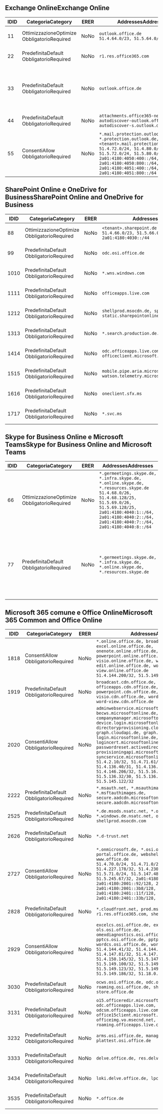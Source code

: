 <!--THIS FILE IS AUTOMATICALLY GENERATED. MANUAL CHANGES WILL BE OVERWRITTEN.-->
<!--Please contact the Office 365 Endpoints team with any questions.-->
<!--Germany endpoints version 2020032700-->
<!--File generated 2020-06-13 17:00:15.5521-->

## <a name="exchange-online"></a><span data-ttu-id="82ff1-101">Exchange Online</span><span class="sxs-lookup"><span data-stu-id="82ff1-101">Exchange Online</span></span>

<span data-ttu-id="82ff1-102">ID</span><span class="sxs-lookup"><span data-stu-id="82ff1-102">ID</span></span> | <span data-ttu-id="82ff1-103">Categoria</span><span class="sxs-lookup"><span data-stu-id="82ff1-103">Category</span></span> | <span data-ttu-id="82ff1-104">ER</span><span class="sxs-lookup"><span data-stu-id="82ff1-104">ER</span></span> | <span data-ttu-id="82ff1-105">Addresses</span><span class="sxs-lookup"><span data-stu-id="82ff1-105">Addresses</span></span> | <span data-ttu-id="82ff1-106">Porte</span><span class="sxs-lookup"><span data-stu-id="82ff1-106">Ports</span></span>
-- | -------------------- | -- | ------------------------------------------------------------------------------------------------------------------------------------------------------------------------------------------------------------------------------------------------------------ | -------------------------------
<span data-ttu-id="82ff1-107">1</span><span class="sxs-lookup"><span data-stu-id="82ff1-107">1</span></span> | <span data-ttu-id="82ff1-108">Ottimizzazione</span><span class="sxs-lookup"><span data-stu-id="82ff1-108">Optimize</span></span><BR><span data-ttu-id="82ff1-109">Obbligatorio</span><span class="sxs-lookup"><span data-stu-id="82ff1-109">Required</span></span> | <span data-ttu-id="82ff1-110">No</span><span class="sxs-lookup"><span data-stu-id="82ff1-110">No</span></span> | `outlook.office.de`<BR>`51.4.64.0/23, 51.5.64.0/23` | <span data-ttu-id="82ff1-111">**TCP:** 443, 80</span><span class="sxs-lookup"><span data-stu-id="82ff1-111">**TCP:** 443, 80</span></span>
<span data-ttu-id="82ff1-112">2</span><span class="sxs-lookup"><span data-stu-id="82ff1-112">2</span></span> | <span data-ttu-id="82ff1-113">Predefinita</span><span class="sxs-lookup"><span data-stu-id="82ff1-113">Default</span></span><BR><span data-ttu-id="82ff1-114">Obbligatorio</span><span class="sxs-lookup"><span data-stu-id="82ff1-114">Required</span></span> | <span data-ttu-id="82ff1-115">No</span><span class="sxs-lookup"><span data-stu-id="82ff1-115">No</span></span> | `r1.res.office365.com` | <span data-ttu-id="82ff1-116">**TCP:** 443, 80</span><span class="sxs-lookup"><span data-stu-id="82ff1-116">**TCP:** 443, 80</span></span>
<span data-ttu-id="82ff1-117">3</span><span class="sxs-lookup"><span data-stu-id="82ff1-117">3</span></span> | <span data-ttu-id="82ff1-118">Predefinita</span><span class="sxs-lookup"><span data-stu-id="82ff1-118">Default</span></span><BR><span data-ttu-id="82ff1-119">Obbligatorio</span><span class="sxs-lookup"><span data-stu-id="82ff1-119">Required</span></span> | <span data-ttu-id="82ff1-120">No</span><span class="sxs-lookup"><span data-stu-id="82ff1-120">No</span></span> | `outlook.office.de` | <span data-ttu-id="82ff1-121">**TCP:** 143, 25, 587, 993, 995</span><span class="sxs-lookup"><span data-stu-id="82ff1-121">**TCP:** 143, 25, 587, 993, 995</span></span>
<span data-ttu-id="82ff1-122">4</span><span class="sxs-lookup"><span data-stu-id="82ff1-122">4</span></span> | <span data-ttu-id="82ff1-123">Predefinita</span><span class="sxs-lookup"><span data-stu-id="82ff1-123">Default</span></span><BR><span data-ttu-id="82ff1-124">Obbligatorio</span><span class="sxs-lookup"><span data-stu-id="82ff1-124">Required</span></span> | <span data-ttu-id="82ff1-125">No</span><span class="sxs-lookup"><span data-stu-id="82ff1-125">No</span></span> | `attachments.office365-net.de, autodiscover-outlook.office.de, autodiscover-s.outlook.de` | <span data-ttu-id="82ff1-126">**TCP:** 443, 80</span><span class="sxs-lookup"><span data-stu-id="82ff1-126">**TCP:** 443, 80</span></span>
<span data-ttu-id="82ff1-127">5</span><span class="sxs-lookup"><span data-stu-id="82ff1-127">5</span></span> | <span data-ttu-id="82ff1-128">Consenti</span><span class="sxs-lookup"><span data-stu-id="82ff1-128">Allow</span></span><BR><span data-ttu-id="82ff1-129">Obbligatorio</span><span class="sxs-lookup"><span data-stu-id="82ff1-129">Required</span></span> | <span data-ttu-id="82ff1-130">No</span><span class="sxs-lookup"><span data-stu-id="82ff1-130">No</span></span> | `*.mail.protection.outlook.de, *.protection.outlook.de, <tenant>.mail.protection.outlook.de`<BR>`51.4.72.0/24, 51.4.80.0/27, 51.5.72.0/24, 51.5.80.0/27, 2a01:4180:4050:400::/64, 2a01:4180:4050:800::/64, 2a01:4180:4051:400::/64, 2a01:4180:4051:800::/64` | <span data-ttu-id="82ff1-131">**TCP:** 25, 443</span><span class="sxs-lookup"><span data-stu-id="82ff1-131">**TCP:** 25, 443</span></span>

## <a name="sharepoint-online-and-onedrive-for-business"></a><span data-ttu-id="82ff1-132">SharePoint Online e OneDrive for Business</span><span class="sxs-lookup"><span data-stu-id="82ff1-132">SharePoint Online and OneDrive for Business</span></span>

<span data-ttu-id="82ff1-133">ID</span><span class="sxs-lookup"><span data-stu-id="82ff1-133">ID</span></span> | <span data-ttu-id="82ff1-134">Categoria</span><span class="sxs-lookup"><span data-stu-id="82ff1-134">Category</span></span> | <span data-ttu-id="82ff1-135">ER</span><span class="sxs-lookup"><span data-stu-id="82ff1-135">ER</span></span> | <span data-ttu-id="82ff1-136">Addresses</span><span class="sxs-lookup"><span data-stu-id="82ff1-136">Addresses</span></span> | <span data-ttu-id="82ff1-137">Porte</span><span class="sxs-lookup"><span data-stu-id="82ff1-137">Ports</span></span>
-- | -------------------- | -- | ------------------------------------------------------------------------------ | ----------------
<span data-ttu-id="82ff1-138">8</span><span class="sxs-lookup"><span data-stu-id="82ff1-138">8</span></span> | <span data-ttu-id="82ff1-139">Ottimizzazione</span><span class="sxs-lookup"><span data-stu-id="82ff1-139">Optimize</span></span><BR><span data-ttu-id="82ff1-140">Obbligatorio</span><span class="sxs-lookup"><span data-stu-id="82ff1-140">Required</span></span> | <span data-ttu-id="82ff1-141">No</span><span class="sxs-lookup"><span data-stu-id="82ff1-141">No</span></span> | `<tenant>.sharepoint.de`<BR>`51.4.66.0/23, 51.5.66.0/23, 2a01:4180:4030::/44` | <span data-ttu-id="82ff1-142">**TCP:** 443, 80</span><span class="sxs-lookup"><span data-stu-id="82ff1-142">**TCP:** 443, 80</span></span>
<span data-ttu-id="82ff1-143">9</span><span class="sxs-lookup"><span data-stu-id="82ff1-143">9</span></span> | <span data-ttu-id="82ff1-144">Predefinita</span><span class="sxs-lookup"><span data-stu-id="82ff1-144">Default</span></span><BR><span data-ttu-id="82ff1-145">Obbligatorio</span><span class="sxs-lookup"><span data-stu-id="82ff1-145">Required</span></span> | <span data-ttu-id="82ff1-146">No</span><span class="sxs-lookup"><span data-stu-id="82ff1-146">No</span></span> | `odc.osi.office.de` | <span data-ttu-id="82ff1-147">**TCP:** 443, 80</span><span class="sxs-lookup"><span data-stu-id="82ff1-147">**TCP:** 443, 80</span></span>
<span data-ttu-id="82ff1-148">10</span><span class="sxs-lookup"><span data-stu-id="82ff1-148">10</span></span> | <span data-ttu-id="82ff1-149">Predefinita</span><span class="sxs-lookup"><span data-stu-id="82ff1-149">Default</span></span><BR><span data-ttu-id="82ff1-150">Obbligatorio</span><span class="sxs-lookup"><span data-stu-id="82ff1-150">Required</span></span> | <span data-ttu-id="82ff1-151">No</span><span class="sxs-lookup"><span data-stu-id="82ff1-151">No</span></span> | `*.wns.windows.com` | <span data-ttu-id="82ff1-152">**TCP:** 443, 80</span><span class="sxs-lookup"><span data-stu-id="82ff1-152">**TCP:** 443, 80</span></span>
<span data-ttu-id="82ff1-153">11</span><span class="sxs-lookup"><span data-stu-id="82ff1-153">11</span></span> | <span data-ttu-id="82ff1-154">Predefinita</span><span class="sxs-lookup"><span data-stu-id="82ff1-154">Default</span></span><BR><span data-ttu-id="82ff1-155">Obbligatorio</span><span class="sxs-lookup"><span data-stu-id="82ff1-155">Required</span></span> | <span data-ttu-id="82ff1-156">No</span><span class="sxs-lookup"><span data-stu-id="82ff1-156">No</span></span> | `officeapps.live.com` | <span data-ttu-id="82ff1-157">**TCP:** 443, 80</span><span class="sxs-lookup"><span data-stu-id="82ff1-157">**TCP:** 443, 80</span></span>
<span data-ttu-id="82ff1-158">12</span><span class="sxs-lookup"><span data-stu-id="82ff1-158">12</span></span> | <span data-ttu-id="82ff1-159">Predefinita</span><span class="sxs-lookup"><span data-stu-id="82ff1-159">Default</span></span><BR><span data-ttu-id="82ff1-160">Obbligatorio</span><span class="sxs-lookup"><span data-stu-id="82ff1-160">Required</span></span> | <span data-ttu-id="82ff1-161">No</span><span class="sxs-lookup"><span data-stu-id="82ff1-161">No</span></span> | `shellprod.msocdn.de, spoprod-a.akamaihd.net, static.sharepointonline.com` | <span data-ttu-id="82ff1-162">**TCP:** 443, 80</span><span class="sxs-lookup"><span data-stu-id="82ff1-162">**TCP:** 443, 80</span></span>
<span data-ttu-id="82ff1-163">13</span><span class="sxs-lookup"><span data-stu-id="82ff1-163">13</span></span> | <span data-ttu-id="82ff1-164">Predefinita</span><span class="sxs-lookup"><span data-stu-id="82ff1-164">Default</span></span><BR><span data-ttu-id="82ff1-165">Obbligatorio</span><span class="sxs-lookup"><span data-stu-id="82ff1-165">Required</span></span> | <span data-ttu-id="82ff1-166">No</span><span class="sxs-lookup"><span data-stu-id="82ff1-166">No</span></span> | `*.search.production.de.azuretrafficmanager.de` | <span data-ttu-id="82ff1-167">**TCP:** 443</span><span class="sxs-lookup"><span data-stu-id="82ff1-167">**TCP:** 443</span></span>
<span data-ttu-id="82ff1-168">14</span><span class="sxs-lookup"><span data-stu-id="82ff1-168">14</span></span> | <span data-ttu-id="82ff1-169">Predefinita</span><span class="sxs-lookup"><span data-stu-id="82ff1-169">Default</span></span><BR><span data-ttu-id="82ff1-170">Obbligatorio</span><span class="sxs-lookup"><span data-stu-id="82ff1-170">Required</span></span> | <span data-ttu-id="82ff1-171">No</span><span class="sxs-lookup"><span data-stu-id="82ff1-171">No</span></span> | `odc.officeapps.live.com, officeclient.microsoft.com` | <span data-ttu-id="82ff1-172">**TCP:** 443, 80</span><span class="sxs-lookup"><span data-stu-id="82ff1-172">**TCP:** 443, 80</span></span>
<span data-ttu-id="82ff1-173">15</span><span class="sxs-lookup"><span data-stu-id="82ff1-173">15</span></span> | <span data-ttu-id="82ff1-174">Predefinita</span><span class="sxs-lookup"><span data-stu-id="82ff1-174">Default</span></span><BR><span data-ttu-id="82ff1-175">Obbligatorio</span><span class="sxs-lookup"><span data-stu-id="82ff1-175">Required</span></span> | <span data-ttu-id="82ff1-176">No</span><span class="sxs-lookup"><span data-stu-id="82ff1-176">No</span></span> | `mobile.pipe.aria.microsoft.com, ssw.live.com, watson.telemetry.microsoft.com` | <span data-ttu-id="82ff1-177">**TCP:** 443, 80</span><span class="sxs-lookup"><span data-stu-id="82ff1-177">**TCP:** 443, 80</span></span>
<span data-ttu-id="82ff1-178">16</span><span class="sxs-lookup"><span data-stu-id="82ff1-178">16</span></span> | <span data-ttu-id="82ff1-179">Predefinita</span><span class="sxs-lookup"><span data-stu-id="82ff1-179">Default</span></span><BR><span data-ttu-id="82ff1-180">Obbligatorio</span><span class="sxs-lookup"><span data-stu-id="82ff1-180">Required</span></span> | <span data-ttu-id="82ff1-181">No</span><span class="sxs-lookup"><span data-stu-id="82ff1-181">No</span></span> | `oneclient.sfx.ms` | <span data-ttu-id="82ff1-182">**TCP:** 443, 80</span><span class="sxs-lookup"><span data-stu-id="82ff1-182">**TCP:** 443, 80</span></span>
<span data-ttu-id="82ff1-183">17</span><span class="sxs-lookup"><span data-stu-id="82ff1-183">17</span></span> | <span data-ttu-id="82ff1-184">Predefinita</span><span class="sxs-lookup"><span data-stu-id="82ff1-184">Default</span></span><BR><span data-ttu-id="82ff1-185">Obbligatorio</span><span class="sxs-lookup"><span data-stu-id="82ff1-185">Required</span></span> | <span data-ttu-id="82ff1-186">No</span><span class="sxs-lookup"><span data-stu-id="82ff1-186">No</span></span> | `*.svc.ms` | <span data-ttu-id="82ff1-187">**TCP:** 443, 80</span><span class="sxs-lookup"><span data-stu-id="82ff1-187">**TCP:** 443, 80</span></span>

## <a name="skype-for-business-online-and-microsoft-teams"></a><span data-ttu-id="82ff1-188">Skype for Business Online e Microsoft Teams</span><span class="sxs-lookup"><span data-stu-id="82ff1-188">Skype for Business Online and Microsoft Teams</span></span>

<span data-ttu-id="82ff1-189">ID</span><span class="sxs-lookup"><span data-stu-id="82ff1-189">ID</span></span> | <span data-ttu-id="82ff1-190">Categoria</span><span class="sxs-lookup"><span data-stu-id="82ff1-190">Category</span></span> | <span data-ttu-id="82ff1-191">ER</span><span class="sxs-lookup"><span data-stu-id="82ff1-191">ER</span></span> | <span data-ttu-id="82ff1-192">Addresses</span><span class="sxs-lookup"><span data-stu-id="82ff1-192">Addresses</span></span> | <span data-ttu-id="82ff1-193">Porte</span><span class="sxs-lookup"><span data-stu-id="82ff1-193">Ports</span></span>
-- | -------------------- | -- | ----------------------------------------------------------------------------------------------------------------------------------------------------------------------------------------------------------------------------------------------- | --------------------------------------------------
<span data-ttu-id="82ff1-194">6</span><span class="sxs-lookup"><span data-stu-id="82ff1-194">6</span></span> | <span data-ttu-id="82ff1-195">Ottimizzazione</span><span class="sxs-lookup"><span data-stu-id="82ff1-195">Optimize</span></span><BR><span data-ttu-id="82ff1-196">Obbligatorio</span><span class="sxs-lookup"><span data-stu-id="82ff1-196">Required</span></span> | <span data-ttu-id="82ff1-197">No</span><span class="sxs-lookup"><span data-stu-id="82ff1-197">No</span></span> | `*.germeetings.skype.de, *.infra.skype.de, *.online.skype.de, *.resources.skype.de`<BR>`51.4.68.0/26, 51.4.68.128/25, 51.5.69.0/26, 51.5.69.128/25, 2a01:4180:4040:1::/64, 2a01:4180:4040:2::/64, 2a01:4180:4040:7::/64, 2a01:4180:4040:8::/64` | <span data-ttu-id="82ff1-198">**TCP:** 443, 80</span><span class="sxs-lookup"><span data-stu-id="82ff1-198">**TCP:** 443, 80</span></span><BR><span data-ttu-id="82ff1-199">**UDP:** 3478</span><span class="sxs-lookup"><span data-stu-id="82ff1-199">**UDP:** 3478</span></span>
<span data-ttu-id="82ff1-200">7</span><span class="sxs-lookup"><span data-stu-id="82ff1-200">7</span></span> | <span data-ttu-id="82ff1-201">Predefinita</span><span class="sxs-lookup"><span data-stu-id="82ff1-201">Default</span></span><BR><span data-ttu-id="82ff1-202">Obbligatorio</span><span class="sxs-lookup"><span data-stu-id="82ff1-202">Required</span></span> | <span data-ttu-id="82ff1-203">No</span><span class="sxs-lookup"><span data-stu-id="82ff1-203">No</span></span> | `*.germeetings.skype.de, *.infra.skype.de, *.online.skype.de, *.resources.skype.de` | <span data-ttu-id="82ff1-204">**TCP:** 5061, 50000-59999</span><span class="sxs-lookup"><span data-stu-id="82ff1-204">**TCP:** 5061, 50000-59999</span></span><BR><span data-ttu-id="82ff1-205">**UDP:** 50000-59999</span><span class="sxs-lookup"><span data-stu-id="82ff1-205">**UDP:** 50000-59999</span></span>

## <a name="microsoft-365-common-and-office-online"></a><span data-ttu-id="82ff1-206">Microsoft 365 comune e Office Online</span><span class="sxs-lookup"><span data-stu-id="82ff1-206">Microsoft 365 Common and Office Online</span></span>

<span data-ttu-id="82ff1-207">ID</span><span class="sxs-lookup"><span data-stu-id="82ff1-207">ID</span></span> | <span data-ttu-id="82ff1-208">Categoria</span><span class="sxs-lookup"><span data-stu-id="82ff1-208">Category</span></span> | <span data-ttu-id="82ff1-209">ER</span><span class="sxs-lookup"><span data-stu-id="82ff1-209">ER</span></span> | <span data-ttu-id="82ff1-210">Addresses</span><span class="sxs-lookup"><span data-stu-id="82ff1-210">Addresses</span></span> | <span data-ttu-id="82ff1-211">Porte</span><span class="sxs-lookup"><span data-stu-id="82ff1-211">Ports</span></span>
-- | ------------------- | -- | -------------------------------------------------------------------------------------------------------------------------------------------------------------------------------------------------------------------------------------------------------------------------------------------------------------------------------------------------------------------------------------------------------------------------------------------------------------------------------------------------------------------------------------------------------------------------------------------------------------------------- | ----------------
<span data-ttu-id="82ff1-212">18</span><span class="sxs-lookup"><span data-stu-id="82ff1-212">18</span></span> | <span data-ttu-id="82ff1-213">Consenti</span><span class="sxs-lookup"><span data-stu-id="82ff1-213">Allow</span></span><BR><span data-ttu-id="82ff1-214">Obbligatorio</span><span class="sxs-lookup"><span data-stu-id="82ff1-214">Required</span></span> | <span data-ttu-id="82ff1-215">No</span><span class="sxs-lookup"><span data-stu-id="82ff1-215">No</span></span> | `*.online.office.de, broadcast.online.office.de, excel.online.office.de, onenote.online.office.de, powerpoint.online.office.de, visio.online.office.de, word-edit.online.office.de, word-view.online.office.de`<BR>`51.4.144.200/32, 51.5.149.3/32, 51.18.16.0/23` | <span data-ttu-id="82ff1-216">**TCP:** 443</span><span class="sxs-lookup"><span data-stu-id="82ff1-216">**TCP:** 443</span></span>
<span data-ttu-id="82ff1-217">19</span><span class="sxs-lookup"><span data-stu-id="82ff1-217">19</span></span> | <span data-ttu-id="82ff1-218">Predefinita</span><span class="sxs-lookup"><span data-stu-id="82ff1-218">Default</span></span><BR><span data-ttu-id="82ff1-219">Obbligatorio</span><span class="sxs-lookup"><span data-stu-id="82ff1-219">Required</span></span> | <span data-ttu-id="82ff1-220">No</span><span class="sxs-lookup"><span data-stu-id="82ff1-220">No</span></span> | `broadcast.cdn.office.de, excel.cdn.office.de, officeapps.cdn.office.de, onenote.cdn.office.de, powerpoint.cdn.office.de, view.cdn.office.de, visio.cdn.office.de, word-edit.cdn.office.de, word-view.cdn.office.de` | <span data-ttu-id="82ff1-221">**TCP:** 443</span><span class="sxs-lookup"><span data-stu-id="82ff1-221">**TCP:** 443</span></span>
<span data-ttu-id="82ff1-222">20</span><span class="sxs-lookup"><span data-stu-id="82ff1-222">20</span></span> | <span data-ttu-id="82ff1-223">Consenti</span><span class="sxs-lookup"><span data-stu-id="82ff1-223">Allow</span></span><BR><span data-ttu-id="82ff1-224">Obbligatorio</span><span class="sxs-lookup"><span data-stu-id="82ff1-224">Required</span></span> | <span data-ttu-id="82ff1-225">No</span><span class="sxs-lookup"><span data-stu-id="82ff1-225">No</span></span> | `adminwebservice.microsoftonline.de, becws.microsoftonline.de, companymanager.microsoftonline.de, device.login.microsoftonline.de, directoryprovisioning.cloudapi.de, graph.cloudapi.de, graph.microsoft.de, login.microsoftonline.de, logincert.microsoftonline.de, pas.cloudapi.de, passwordreset.activedirectory.microsoftazure.de, provisioningapi.microsoftonline.de, syncservice.microsoftonline.de`<BR>`51.4.2.10/32, 51.4.71.61/32, 51.4.136.38/31, 51.4.136.40/31, 51.4.136.42/32, 51.4.146.38/32, 51.4.146.206/32, 51.5.16.7/32, 51.5.71.22/32, 51.5.136.32/30, 51.5.136.36/32, 51.5.145.29/32, 51.5.145.122/32` | <span data-ttu-id="82ff1-226">**TCP:** 443, 80</span><span class="sxs-lookup"><span data-stu-id="82ff1-226">**TCP:** 443, 80</span></span>
<span data-ttu-id="82ff1-227">22</span><span class="sxs-lookup"><span data-stu-id="82ff1-227">22</span></span> | <span data-ttu-id="82ff1-228">Predefinita</span><span class="sxs-lookup"><span data-stu-id="82ff1-228">Default</span></span><BR><span data-ttu-id="82ff1-229">Obbligatorio</span><span class="sxs-lookup"><span data-stu-id="82ff1-229">Required</span></span> | <span data-ttu-id="82ff1-230">No</span><span class="sxs-lookup"><span data-stu-id="82ff1-230">No</span></span> | `*.msauth.net, *.msauthimages.de, *.msftauth.net, *.msftauthimages.de, secure.aadcdn.microsoftonline-p.com, secure.aadcdn.microsoftonline-p.de` | <span data-ttu-id="82ff1-231">**TCP:** 443, 80</span><span class="sxs-lookup"><span data-stu-id="82ff1-231">**TCP:** 443, 80</span></span>
<span data-ttu-id="82ff1-232">25</span><span class="sxs-lookup"><span data-stu-id="82ff1-232">25</span></span> | <span data-ttu-id="82ff1-233">Predefinita</span><span class="sxs-lookup"><span data-stu-id="82ff1-233">Default</span></span><BR><span data-ttu-id="82ff1-234">Obbligatorio</span><span class="sxs-lookup"><span data-stu-id="82ff1-234">Required</span></span> | <span data-ttu-id="82ff1-235">No</span><span class="sxs-lookup"><span data-stu-id="82ff1-235">No</span></span> | `*.de.msods.nsatc.net, *.office.de.akadns.net, *.windows.de.nsatc.net, officehome.msocdn.de, shellprod.msocdn.com` | <span data-ttu-id="82ff1-236">**TCP:** 443, 80</span><span class="sxs-lookup"><span data-stu-id="82ff1-236">**TCP:** 443, 80</span></span>
<span data-ttu-id="82ff1-237">26</span><span class="sxs-lookup"><span data-stu-id="82ff1-237">26</span></span> | <span data-ttu-id="82ff1-238">Predefinita</span><span class="sxs-lookup"><span data-stu-id="82ff1-238">Default</span></span><BR><span data-ttu-id="82ff1-239">Obbligatorio</span><span class="sxs-lookup"><span data-stu-id="82ff1-239">Required</span></span> | <span data-ttu-id="82ff1-240">No</span><span class="sxs-lookup"><span data-stu-id="82ff1-240">No</span></span> | `*.d-trust.net` | <span data-ttu-id="82ff1-241">**TCP:** 443, 80</span><span class="sxs-lookup"><span data-stu-id="82ff1-241">**TCP:** 443, 80</span></span>
<span data-ttu-id="82ff1-242">27</span><span class="sxs-lookup"><span data-stu-id="82ff1-242">27</span></span> | <span data-ttu-id="82ff1-243">Consenti</span><span class="sxs-lookup"><span data-stu-id="82ff1-243">Allow</span></span><BR><span data-ttu-id="82ff1-244">Obbligatorio</span><span class="sxs-lookup"><span data-stu-id="82ff1-244">Required</span></span> | <span data-ttu-id="82ff1-245">No</span><span class="sxs-lookup"><span data-stu-id="82ff1-245">No</span></span> | `*.onmicrosoft.de, *.osi.office.de, office.de, portal.office.de, webshell.suite.office.de, www.office.de`<BR>`51.4.70.0/24, 51.4.71.0/24, 51.4.226.115/32, 51.4.227.178/32, 51.4.230.178/32, 51.5.70.0/24, 51.5.71.0/24, 51.5.147.48/32, 51.5.242.163/32, 51.5.245.67/32, 2a01:4180:2001::2/128, 2a01:4180:2001::92/128, 2a01:4180:2001::234/128, 2a01:4180:2001::3b8/128, 2a01:4180:2401::5/128, 2a01:4180:2401::11f/128, 2a01:4180:2401::33b/128, 2a01:4180:2401::55b/128` | <span data-ttu-id="82ff1-246">**TCP:** 443, 80</span><span class="sxs-lookup"><span data-stu-id="82ff1-246">**TCP:** 443, 80</span></span>
<span data-ttu-id="82ff1-247">28</span><span class="sxs-lookup"><span data-stu-id="82ff1-247">28</span></span> | <span data-ttu-id="82ff1-248">Predefinita</span><span class="sxs-lookup"><span data-stu-id="82ff1-248">Default</span></span><BR><span data-ttu-id="82ff1-249">Obbligatorio</span><span class="sxs-lookup"><span data-stu-id="82ff1-249">Required</span></span> | <span data-ttu-id="82ff1-250">No</span><span class="sxs-lookup"><span data-stu-id="82ff1-250">No</span></span> | `*.cloudfront.net, prod.msocdn.de, r1.res.office365.com, shellprod.msocdn.de` | <span data-ttu-id="82ff1-251">**TCP:** 443, 80</span><span class="sxs-lookup"><span data-stu-id="82ff1-251">**TCP:** 443, 80</span></span>
<span data-ttu-id="82ff1-252">29</span><span class="sxs-lookup"><span data-stu-id="82ff1-252">29</span></span> | <span data-ttu-id="82ff1-253">Consenti</span><span class="sxs-lookup"><span data-stu-id="82ff1-253">Allow</span></span><BR><span data-ttu-id="82ff1-254">Obbligatorio</span><span class="sxs-lookup"><span data-stu-id="82ff1-254">Required</span></span> | <span data-ttu-id="82ff1-255">No</span><span class="sxs-lookup"><span data-stu-id="82ff1-255">No</span></span> | `excelcs.osi.office.de, excelps.osi.office.de, ols.osi.office.de, omexdiagnostics.osi.office.de, pptcs.osi.office.de, pptps.osi.office.de, wordcs.osi.office.de, wordps.osi.office.de`<BR>`51.4.144.41/32, 51.4.144.174/32, 51.4.145.38/32, 51.4.147.81/32, 51.4.147.233/32, 51.4.148.12/32, 51.4.150.145/32, 51.5.147.242/32, 51.5.149.100/32, 51.5.149.119/32, 51.5.149.123/32, 51.5.149.180/32, 51.5.149.186/32, 51.18.0.0/21` | <span data-ttu-id="82ff1-256">**TCP:** 443, 80</span><span class="sxs-lookup"><span data-stu-id="82ff1-256">**TCP:** 443, 80</span></span>
<span data-ttu-id="82ff1-257">30</span><span class="sxs-lookup"><span data-stu-id="82ff1-257">30</span></span> | <span data-ttu-id="82ff1-258">Predefinita</span><span class="sxs-lookup"><span data-stu-id="82ff1-258">Default</span></span><BR><span data-ttu-id="82ff1-259">Obbligatorio</span><span class="sxs-lookup"><span data-stu-id="82ff1-259">Required</span></span> | <span data-ttu-id="82ff1-260">No</span><span class="sxs-lookup"><span data-stu-id="82ff1-260">No</span></span> | `ocws.osi.office.de, odc.osi.office.de, roaming.osi.office.de, sharepoint.de, store.office.de` | <span data-ttu-id="82ff1-261">**TCP:** 443, 80</span><span class="sxs-lookup"><span data-stu-id="82ff1-261">**TCP:** 443, 80</span></span>
<span data-ttu-id="82ff1-262">31</span><span class="sxs-lookup"><span data-stu-id="82ff1-262">31</span></span> | <span data-ttu-id="82ff1-263">Predefinita</span><span class="sxs-lookup"><span data-stu-id="82ff1-263">Default</span></span><BR><span data-ttu-id="82ff1-264">Obbligatorio</span><span class="sxs-lookup"><span data-stu-id="82ff1-264">Required</span></span> | <span data-ttu-id="82ff1-265">No</span><span class="sxs-lookup"><span data-stu-id="82ff1-265">No</span></span> | `o15.officeredir.microsoft.com, odc.officeapps.live.com, odcsm.officeapps.live.com, office.microsoft.com, office15client.microsoft.com, officeimg.vo.msecnd.net, roaming.officeapps.live.com` | <span data-ttu-id="82ff1-266">**TCP:** 443, 80</span><span class="sxs-lookup"><span data-stu-id="82ff1-266">**TCP:** 443, 80</span></span>
<span data-ttu-id="82ff1-267">32</span><span class="sxs-lookup"><span data-stu-id="82ff1-267">32</span></span> | <span data-ttu-id="82ff1-268">Predefinita</span><span class="sxs-lookup"><span data-stu-id="82ff1-268">Default</span></span><BR><span data-ttu-id="82ff1-269">Obbligatorio</span><span class="sxs-lookup"><span data-stu-id="82ff1-269">Required</span></span> | <span data-ttu-id="82ff1-270">No</span><span class="sxs-lookup"><span data-stu-id="82ff1-270">No</span></span> | `arms.osi.office.de, manage.osi.office.de, plattest.osi.office.de` | <span data-ttu-id="82ff1-271">**TCP:** 443, 80</span><span class="sxs-lookup"><span data-stu-id="82ff1-271">**TCP:** 443, 80</span></span>
<span data-ttu-id="82ff1-272">33</span><span class="sxs-lookup"><span data-stu-id="82ff1-272">33</span></span> | <span data-ttu-id="82ff1-273">Predefinita</span><span class="sxs-lookup"><span data-stu-id="82ff1-273">Default</span></span><BR><span data-ttu-id="82ff1-274">Obbligatorio</span><span class="sxs-lookup"><span data-stu-id="82ff1-274">Required</span></span> | <span data-ttu-id="82ff1-275">No</span><span class="sxs-lookup"><span data-stu-id="82ff1-275">No</span></span> | `delve.office.de, res.delve.office.com` | <span data-ttu-id="82ff1-276">**TCP:** 443</span><span class="sxs-lookup"><span data-stu-id="82ff1-276">**TCP:** 443</span></span>
<span data-ttu-id="82ff1-277">34</span><span class="sxs-lookup"><span data-stu-id="82ff1-277">34</span></span> | <span data-ttu-id="82ff1-278">Predefinita</span><span class="sxs-lookup"><span data-stu-id="82ff1-278">Default</span></span><BR><span data-ttu-id="82ff1-279">Obbligatorio</span><span class="sxs-lookup"><span data-stu-id="82ff1-279">Required</span></span> | <span data-ttu-id="82ff1-280">No</span><span class="sxs-lookup"><span data-stu-id="82ff1-280">No</span></span> | `loki.delve.office.de, lpcres.delve.office.com` | <span data-ttu-id="82ff1-281">**TCP:** 443</span><span class="sxs-lookup"><span data-stu-id="82ff1-281">**TCP:** 443</span></span>
<span data-ttu-id="82ff1-282">35</span><span class="sxs-lookup"><span data-stu-id="82ff1-282">35</span></span> | <span data-ttu-id="82ff1-283">Predefinita</span><span class="sxs-lookup"><span data-stu-id="82ff1-283">Default</span></span><BR><span data-ttu-id="82ff1-284">Obbligatorio</span><span class="sxs-lookup"><span data-stu-id="82ff1-284">Required</span></span> | <span data-ttu-id="82ff1-285">No</span><span class="sxs-lookup"><span data-stu-id="82ff1-285">No</span></span> | `*.office.de` | <span data-ttu-id="82ff1-286">**TCP:** 443, 80</span><span class="sxs-lookup"><span data-stu-id="82ff1-286">**TCP:** 443, 80</span></span>
